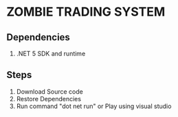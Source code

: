 # ZOMBIE TRADING SYSTEM

## Dependencies
  1.  .NET 5 SDK and runtime

## Steps

  1. Download Source code
  2. Restore Dependencies
  3. Run command "dot net run" or Play using visual studio
